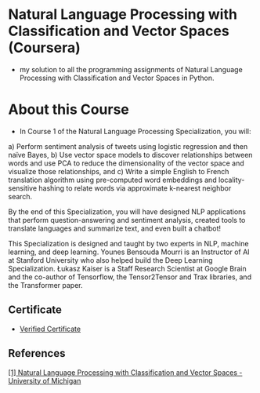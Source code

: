 <!-- Coursera-Machine-Learning-Stanford is being sponsored by the following tool; please help to support us by taking a look and signing up to a free trial
<a href="https://tracking.gitads.io/?repo=Coursera-Machine-Learning-Stanford"><img src="https://images.gitads.io/Coursera-Machine-Learning-Stanford" alt="GitAds"/></a> -->

# Natural Language Processing with Classification and Vector Spaces (Coursera)
* my solution to all the programming assignments of Natural Language Processing with Classification and Vector Spaces in Python.

# About this Course
* In Course 1 of the Natural Language Processing Specialization, you will:   

a) Perform sentiment analysis of tweets using logistic regression and then naïve Bayes,
b) Use vector space models to discover relationships between words and use PCA to reduce the dimensionality of the vector space and visualize those relationships, and
c) Write a simple English to French translation algorithm using pre-computed word embeddings and locality-sensitive hashing to relate words via approximate k-nearest neighbor search.  

By the end of this Specialization, you will have designed NLP applications that perform question-answering and sentiment analysis, created tools to translate languages and summarize text, and even built a chatbot!   

This Specialization is designed and taught by two experts in NLP, machine learning, and deep learning. Younes Bensouda Mourri is an Instructor of AI at Stanford University who also helped build the Deep Learning Specialization. Łukasz Kaiser is a Staff Research Scientist at Google Brain and the co-author of Tensorflow, the Tensor2Tensor and Trax libraries, and the Transformer paper.


## Certificate
* [Verified Certificate](https://coursera.org/share/9a6f13d3d2df4f0705b0a68d86410cee)

## References
[[1] Natural Language Processing with Classification and Vector Spaces - University of Michigan](https://www.coursera.org/learn/classification-vector-spaces-in-nlp/home/welcome)
